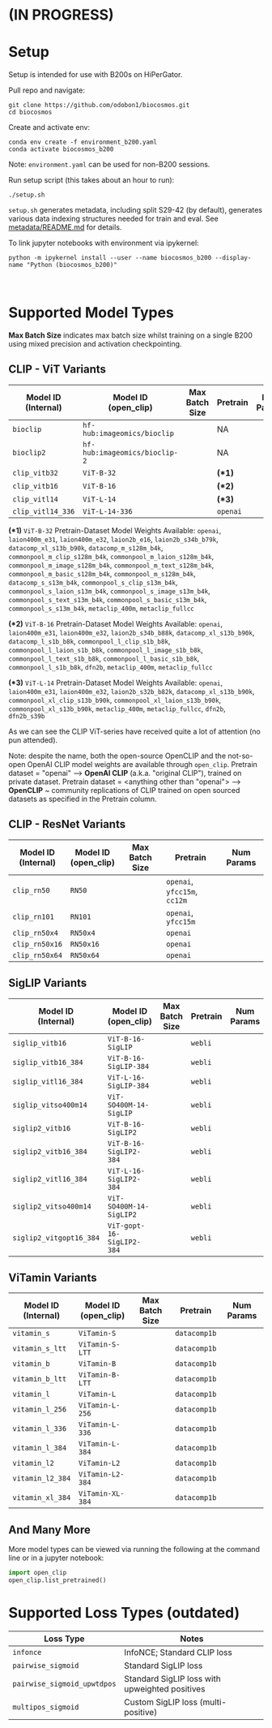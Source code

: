 # (IN PROGRESS)

# Setup

Setup is intended for use with B200s on HiPerGator.

Pull repo and navigate:
```
git clone https://github.com/odobon1/biocosmos.git
cd biocosmos
```

Create and activate env:
```
conda env create -f environment_b200.yaml
conda activate biocosmos_b200
```
Note: `environment.yaml` can be used for non-B200 sessions.


Run setup script (this takes about an hour to run):
```
./setup.sh
```

`setup.sh` generates metadata, including split S29-42 (by default), generates various data indexing structures needed for train and eval. See [metadata/README.md](metadata/README.md) for details.

To link jupyter notebooks with environment via ipykernel:
```
python -m ipykernel install --user --name biocosmos_b200 --display-name "Python (biocosmos_b200)"
```


<br>

# Supported Model Types

**Max Batch Size** indicates max batch size whilst training on a single B200 using mixed precision and activation checkpointing.

## CLIP - ViT Variants

| Model ID <br> (Internal) | Model ID <br> (open_clip)     | Max Batch Size | Pretrain  | Num Params |
|--------------------------|-------------------------------|----------------|-----------|------------|
| `bioclip`                | `hf-hub:imageomics/bioclip`   |                | NA        |            |
| `bioclip2`               | `hf-hub:imageomics/bioclip-2` |                | NA        |            |
| `clip_vitb32`            | `ViT-B-32`                    |                | **(\*1)** |            |
| `clip_vitb16`            | `ViT-B-16`                    |                | **(\*2)** |            |
| `clip_vitl14`            | `ViT-L-14`                    |                | **(\*3)** |            |
| `clip_vitl14_336`        | `ViT-L-14-336`                |                | `openai`  |            |

**(\*1)** `ViT-B-32` Pretrain-Dataset Model Weights Available:
`openai`, `laion400m_e31`, `laion400m_e32`, `laion2b_e16`, `laion2b_s34b_b79k`, `datacomp_xl_s13b_b90k`, `datacomp_m_s128m_b4k`, `commonpool_m_clip_s128m_b4k`, `commonpool_m_laion_s128m_b4k`, `commonpool_m_image_s128m_b4k`, `commonpool_m_text_s128m_b4k`, `commonpool_m_basic_s128m_b4k`, `commonpool_m_s128m_b4k`, `datacomp_s_s13m_b4k`, `commonpool_s_clip_s13m_b4k`, `commonpool_s_laion_s13m_b4k`, `commonpool_s_image_s13m_b4k`, `commonpool_s_text_s13m_b4k`, `commonpool_s_basic_s13m_b4k`, `commonpool_s_s13m_b4k`, `metaclip_400m`, `metaclip_fullcc`

**(\*2)** `ViT-B-16` Pretrain-Dataset Model Weights Available: `openai`, `laion400m_e31`, `laion400m_e32`, `laion2b_s34b_b88k`, `datacomp_xl_s13b_b90k`, `datacomp_l_s1b_b8k`, `commonpool_l_clip_s1b_b8k`, `commonpool_l_laion_s1b_b8k`, `commonpool_l_image_s1b_b8k`, `commonpool_l_text_s1b_b8k`, `commonpool_l_basic_s1b_b8k`, `commonpool_l_s1b_b8k`, `dfn2b`, `metaclip_400m`, `metaclip_fullcc`

**(\*3)** `ViT-L-14` Pretrain-Dataset Model Weights Available: `openai`, `laion400m_e31`, `laion400m_e32`, `laion2b_s32b_b82k`, `datacomp_xl_s13b_b90k`, `commonpool_xl_clip_s13b_b90k`, `commonpool_xl_laion_s13b_b90k`, `commonpool_xl_s13b_b90k`, `metaclip_400m`, `metaclip_fullcc`, `dfn2b`, `dfn2b_s39b`

As we can see the CLIP ViT-series have received quite a lot of attention (no pun attended).

Note: despite the name, both the open-source OpenCLIP and the not-so-open OpenAI CLIP model weights are available through `open_clip`. Pretrain dataset = "openai" --> **OpenAI CLIP** (a.k.a. "original CLIP"), trained on private dataset. Pretrain dataset = <anything other than "openai"> --> **OpenCLIP** ~ community replications of CLIP trained on open sourced datasets as specified in the Pretrain column.

## CLIP - ResNet Variants

| Model ID <br> (Internal) | Model ID <br> (open_clip)     | Max Batch Size | Pretrain                     | Num Params |
|--------------------------|-------------------------------|----------------|------------------------------|------------|
| `clip_rn50`              | `RN50`                        |                | `openai`, `yfcc15m`, `cc12m` |            |
| `clip_rn101`             | `RN101`                       |                | `openai`, `yfcc15m`          |            |
| `clip_rn50x4`            | `RN50x4`                      |                | `openai`                     |            |
| `clip_rn50x16`           | `RN50x16`                     |                | `openai`                     |            |
| `clip_rn50x64`           | `RN50x64`                     |                | `openai`                     |            |

## SigLIP Variants

| Model ID <br> (Internal) | Model ID <br> (open_clip)     | Max Batch Size | Pretrain | Num Params |
|--------------------------|-------------------------------|----------------|----------|------------|
| `siglip_vitb16`          | `ViT-B-16-SigLIP`             |                | `webli`  |            |
| `siglip_vitb16_384`      | `ViT-B-16-SigLIP-384`         |                | `webli`  |            |
| `siglip_vitl16_384`      | `ViT-L-16-SigLIP-384`         |                | `webli`  |            |
| `siglip_vitso400m14`     | `ViT-SO400M-14-SigLIP`        |                | `webli`  |            |
| `siglip2_vitb16`         | `ViT-B-16-SigLIP2`            |                | `webli`  |            |
| `siglip2_vitb16_384`     | `ViT-B-16-SigLIP2-384`        |                | `webli`  |            |
| `siglip2_vitl16_384`     | `ViT-L-16-SigLIP2-384`        |                | `webli`  |            |
| `siglip2_vitso400m14`    | `ViT-SO400M-14-SigLIP2`       |                | `webli`  |            |
| `siglip2_vitgopt16_384`  | `ViT-gopt-16-SigLIP2-384`     |                | `webli`  |            |

## ViTamin Variants

| Model ID <br> (Internal) | Model ID <br> (open_clip)     | Max Batch Size | Pretrain     | Num Params |
|--------------------------|-------------------------------|----------------|--------------|------------|
| `vitamin_s`              | `ViTamin-S`                   |                | `datacomp1b` |            |
| `vitamin_s_ltt`          | `ViTamin-S-LTT`               |                | `datacomp1b` |            |
| `vitamin_b`              | `ViTamin-B`                   |                | `datacomp1b` |            |
| `vitamin_b_ltt`          | `ViTamin-B-LTT`               |                | `datacomp1b` |            |
| `vitamin_l`              | `ViTamin-L`                   |                | `datacomp1b` |            |
| `vitamin_l_256`          | `ViTamin-L-256`               |                | `datacomp1b` |            |
| `vitamin_l_336`          | `ViTamin-L-336`               |                | `datacomp1b` |            |
| `vitamin_l_384`          | `ViTamin-L-384`               |                | `datacomp1b` |            |
| `vitamin_l2`             | `ViTamin-L2`                  |                | `datacomp1b` |            |
| `vitamin_l2_384`         | `ViTamin-L2-384`              |                | `datacomp1b` |            |
| `vitamin_xl_384`         | `ViTamin-XL-384`              |                | `datacomp1b` |            |

## And Many More

More model types can be viewed via running the following at the command line or in a jupyter notebook:
```python
import open_clip
open_clip.list_pretrained()
```

# Supported Loss Types (outdated)

| Loss Type                   | Notes                                          |
|-----------------------------|------------------------------------------------|
| `infonce`                   | InfoNCE; Standard CLIP loss                    |
| `pairwise_sigmoid`          | Standard SigLIP loss                           |
| `pairwise_sigmoid_upwtdpos` | Standard SigLIP loss with upweighted positives |
| `multipos_sigmoid`          | Custom SigLIP loss (multi-positive)            |
